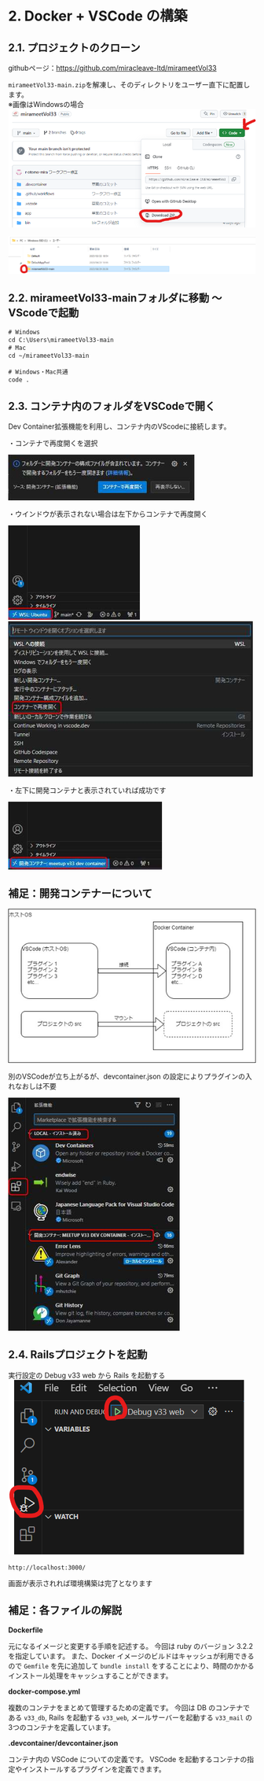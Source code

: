 # 2. Docker + VSCode の構築

<!-- toc -->

## 2.1. プロジェクトのクローン

githubページ：https://github.com/miracleave-ltd/mirameetVol33

`mirameetVol33-main.zip`を解凍し、そのディレクトリをユーザー直下に配置します。<br>※画像はWindowsの場合
![キャプチャ](./img/chapter_2_1.png)

![キャプチャ2](./img/chapter_2_2.png)

## 2.2. mirameetVol33-mainフォルダに移動 ～ VScodeで起動

```
# Windows
cd C:\Users\mirameetVol33-main
# Mac
cd ~/mirameetVol33-main

# Windows・Mac共通
code .
```

## 2.3. コンテナ内のフォルダをVSCodeで開く

Dev Container拡張機能を利用し、コンテナ内のVScodeに接続します。

・コンテナで再度開くを選択

![reopen container](./img/reopen-container.jpg)

・ウインドウが表示されない場合は左下からコンテナで再度開く

![attache-environment.jpg](./img/attache-environment.jpg)
![reopen container2](./img/reopen-container2.jpg)

・左下に開発コンテナと表示されていれば成功です

![atacche-remote.jpg](./img/atacche-remote.jpg)


## 補足：開発コンテナーについて

![devcontainer image](./img/devcontainer-image.jpg)

別のVSCodeが立ち上がるが、devcontainer.json の設定によりプラグインの入れなおしは不要

![plugins](./img/plugins.jpg)

## 2.4. Railsプロジェクトを起動

実行設定の Debug v33 web から Rails を起動する
![キャプチャ3](./img/chapter_2_3.png)

`http://localhost:3000/`

画面が表示されれば環境構築は完了となります


## 補足：各ファイルの解説

**Dockerfile**

元になるイメージと変更する手順を記述する。
今回は ruby のバージョン 3.2.2 を指定しています。
また、Docker イメージのビルドはキャッシュが利用できるので `Gemfile` を先に追加して `bundle install` をすることにより、時間のかかるインストール処理をキャッシュすることができます。

**docker-compose.yml**

複数のコンテナをまとめて管理するための定義です。
今回は DB のコンテナである `v33_db`, Rails を起動する `v33_web`, メールサーバーを起動する `v33_mail` の3つのコンテナを定義しています。

**.devcontainer/devcontainer.json**

コンテナ内の VSCode についての定義です。
VSCode を起動するコンテナの指定やインストールするプラグインを定義できます。
